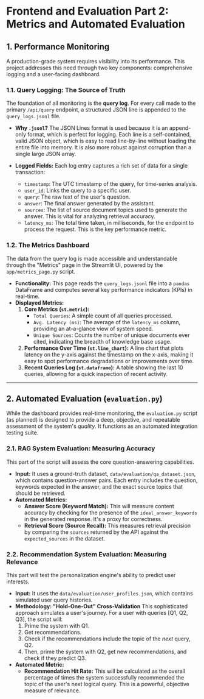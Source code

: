 # Frontend and Evaluation Part 2: Metrics and Automated Evaluation

## 1. Performance Monitoring

A production-grade system requires visibility into its performance. This project addresses this need through two key components: comprehensive logging and a user-facing dashboard.

### 1.1. Query Logging: The Source of Truth

The foundation of all monitoring is the **query log**. For every call made to the primary `/api/query` endpoint, a structured JSON line is appended to the `query_logs.jsonl` file.

*   **Why `.jsonl`?** The JSON Lines format is used because it is an append-only format, which is perfect for logging. Each line is a self-contained, valid JSON object, which is easy to read line-by-line without loading the entire file into memory. It is also more robust against corruption than a single large JSON array.

*   **Logged Fields:** Each log entry captures a rich set of data for a single transaction:
    *   `timestamp`: The UTC timestamp of the query, for time-series analysis.
    *   `user_id`: Links the query to a specific user.
    *   `query`: The raw text of the user's question.
    *   `answer`: The final answer generated by the assistant.
    *   `sources`: The list of source document topics used to generate the answer. This is vital for analyzing retrieval accuracy.
    *   `latency_ms`: The total time taken, in milliseconds, for the endpoint to process the request. This is the key performance metric.

### 1.2. The Metrics Dashboard

The data from the query log is made accessible and understandable through the "Metrics" page in the Streamlit UI, powered by the `app/metrics_page.py` script.

*   **Functionality:** This page reads the `query_logs.jsonl` file into a `pandas` DataFrame and computes several key performance indicators (KPIs) in real-time.
*   **Displayed Metrics:**
    1.  **Core Metrics (`st.metric`):**
        *   `Total Queries`: A simple count of all queries processed.
        *   `Avg. Latency (ms)`: The average of the `latency_ms` column, providing an at-a-glance view of system speed.
        *   `Unique Sources`: Counts the number of unique documents ever cited, indicating the breadth of knowledge base usage.
    2.  **Performance Over Time (`st.line_chart`):** A line chart that plots latency on the y-axis against the timestamp on the x-axis, making it easy to spot performance degradations or improvements over time.
    3.  **Recent Queries Log (`st.dataframe`):** A table showing the last 10 queries, allowing for a quick inspection of recent activity.

---

## 2. Automated Evaluation (`evaluation.py`)

While the dashboard provides real-time monitoring, the `evaluation.py` script (as planned) is designed to provide a deep, objective, and repeatable assessment of the system's *quality*. It functions as an automated integration testing suite.

### 2.1. RAG System Evaluation: Measuring Accuracy

This part of the script will assess the core question-answering capabilities.

*   **Input:** It uses a ground-truth dataset, `data/evaluation/qa_dataset.json`, which contains question-answer pairs. Each entry includes the question, keywords expected in the answer, and the exact source topics that should be retrieved.
*   **Automated Metrics:**
    *   **Answer Score (Keyword Match):** This will measure content accuracy by checking for the presence of the `ideal_answer_keywords` in the generated response. It's a proxy for correctness.
    *   **Retrieval Score (Source Recall):** This measures retrieval precision by comparing the `sources` returned by the API against the `expected_sources` in the dataset.

### 2.2. Recommendation System Evaluation: Measuring Relevance

This part will test the personalization engine's ability to predict user interests.

*   **Input:** It uses the `data/evaluation/user_profiles.json`, which contains simulated user query histories.
*   **Methodology: "Hold-One-Out" Cross-Validation**
    This sophisticated approach simulates a user's journey. For a user with queries [Q1, Q2, Q3], the script will:
    1.  Prime the system with Q1.
    2.  Get recommendations.
    3.  Check if the recommendations include the topic of the *next* query, Q2.
    4.  Then, prime the system with Q2, get new recommendations, and check if they predict Q3.
*   **Automated Metric:**
    *   **Recommendation Hit Rate:** This will be calculated as the overall percentage of times the system successfully recommended the topic of the user's next logical query. This is a powerful, objective measure of relevance.